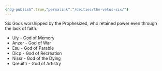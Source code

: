 ```yaml
---
{"dg-publish":true,"permalink":"/deities/the-vetus-six/"}
---
```


Six Gods worshipped by the Prophesized, who retained power even through the lack of faith.
- Uiy - God of Memory
- Anzer - God of War
- Esu - God of Parable
- Dicp - God of Recreation
- Nissr - God of the Dying
- Qreuit'r - God of Artistry
